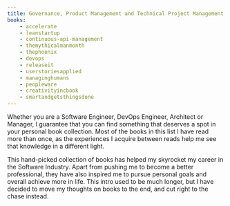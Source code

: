 ```yaml
---
title: Governance, Product Management and Technical Project Management Books
books:
    - accelerate
    - leanstartup
    - continuous-api-management
    - themythicalmanmonth
    - thephoenix
    - devops
    - releaseit
    - userstoriesapplied
    - managinghumans
    - peopleware
    - creativityincbook
    - smartandgetsthingsdone
---
```


Whether you are a Software Engineer, DevOps Engineer, Architect or Manager, I guarantee that you can find something that deserves a spot in your personal book collection. Most of the books in this list I have read more than once, as the experiences I acquire between reads help me see that knowledge in a different light.

This hand-picked collection of books has helped my skyrocket my career in the Software Industry. Apart from pushing me to become a better professional, they have also inspired me to pursue personal goals and overall achieve more in life. This intro used to be much longer, but I have decided to move my thoughts on books to the end, and cut right to the chase instead.
